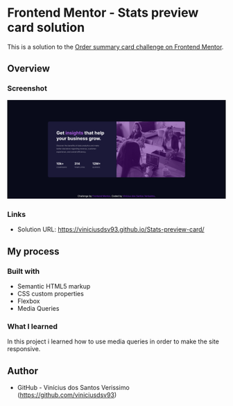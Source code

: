 # Frontend Mentor - Stats preview card solution

This is a solution to the [Order summary card challenge on Frontend Mentor](https://www.frontendmentor.io/challenges/order-summary-component-QlPmajDUj). 

## Overview

### Screenshot

![](./screenshot.png)

### Links

- Solution URL: https://viniciusdsv93.github.io/Stats-preview-card/

## My process

### Built with

- Semantic HTML5 markup
- CSS custom properties
- Flexbox
- Media Queries

### What I learned

In this project i learned how to use media queries in order to make the site responsive.


## Author

- GitHub - Vinícius dos Santos Verissimo (https://github.com/viniciusdsv93)
